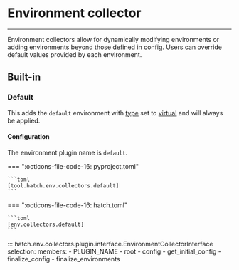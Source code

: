# Environment collector

-----

Environment collectors allow for dynamically modifying environments or adding environments beyond those defined in config. Users can override default values provided by each environment.

## Built-in

### Default

This adds the `default` environment with [type](../config/environment/overview.md#type) set to [virtual](environment.md#virtual) and will always be applied.

#### Configuration

The environment plugin name is `default`.

=== ":octicons-file-code-16: pyproject.toml"

    ```toml
    [tool.hatch.env.collectors.default]
    ```

=== ":octicons-file-code-16: hatch.toml"

    ```toml
    [env.collectors.default]
    ```

::: hatch.env.collectors.plugin.interface.EnvironmentCollectorInterface
    selection:
      members:
      - PLUGIN_NAME
      - root
      - config
      - get_initial_config
      - finalize_config
      - finalize_environments
